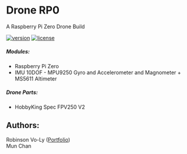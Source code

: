 # Drone RP0
A Raspberry Pi Zero Drone Build

[![version](https://img.shields.io/badge/status-alpha-red.svg)](https://github.com/robinsonvoly/drone-rp0/)	[![license](https://img.shields.io/github/license/mashape/apistatus.svg?maxAge=2592000)](https://github.com/robinsonvoly/drone-rp0/blob/build/LICENSE)

##### Modules:
- Raspberry Pi Zero
- IMU 10DOF - MPU9250 Gyro and Accelerometer and Magnometer + MS5611 Altimeter

##### Drone Parts:
- HobbyKing Spec FPV250 V2

## Authors:
Robinson Vo-Ly ([Portfolio](http://www.robinsonvoly.com/ "Robinson's Portfolio"))  
Mun Chan